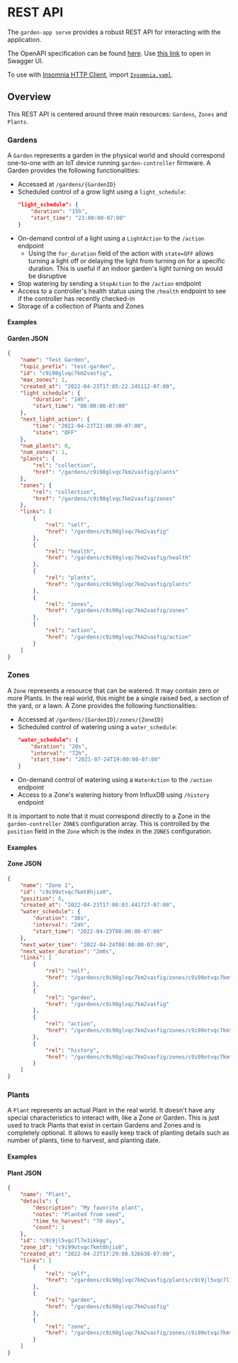 # REST API
The `garden-app serve` provides a robust REST API for interacting with the application.

The OpenAPI specification can be found [here](https://github.com/calvinmclean/automated-garden/blob/main/garden-app/api/openapi.yaml).
Use [this link](https://petstore.swagger.io/?url=https://raw.githubusercontent.com/calvinmclean/automated-garden/main/garden-app/api/openapi.yaml) to open in Swagger UI.

To use with [Insomnia HTTP Client](https://insomnia.rest), import [`Insomnia.yaml`](https://github.com/calvinmclean/automated-garden/blob/main/garden-app/api/Insomnia.yaml).

## Overview
This REST API is centered around three main resources: `Gardens`, `Zones` and `Plants`.

### Gardens
A `Garden` represents a garden in the physical world and should correspond one-to-one with an IoT device running `garden-controller` firmware. A Garden provides the following functionalities:
  - Accessed at `/gardens/{GardenID}`
  - Scheduled control of a grow light using a `light_schedule`:
    ```json
    "light_schedule": {
        "duration": "15h",
        "start_time": "23:00:00-07:00"
    }
    ```
  - On-demand control of a light using a `LightAction` to the `/action` endpoint
    - Using the `for_duration` field of the action with `state=OFF` allows turning a light off or delaying the light from turning on for a specific duration. This is useful if an indoor garden's light turning on would be disruptive
  - Stop watering by sending a `StopAction` to the `/action` endpoint
  - Access to a controller's health status using the `/health` endpoint to see if the controller has recently checked-in
  - Storage of a collection of Plants and Zones

#### Examples
<!-- tabs:start -->
#### **Garden JSON**
```json
{
	"name": "Test Garden",
	"topic_prefix": "test-garden",
	"id": "c9i98glvqc7km2vasfig",
	"max_zones": 1,
	"created_at": "2022-04-23T17:05:22.245112-07:00",
	"light_schedule": {
		"duration": "14h",
		"start_time": "08:00:00-07:00"
	},
	"next_light_action": {
		"time": "2022-04-23T22:00:00-07:00",
		"state": "OFF"
	},
	"num_plants": 0,
	"num_zones": 1,
	"plants": {
		"rel": "collection",
		"href": "/gardens/c9i98glvqc7km2vasfig/plants"
	},
	"zones": {
		"rel": "collection",
		"href": "/gardens/c9i98glvqc7km2vasfig/zones"
	},
	"links": [
		{
			"rel": "self",
			"href": "/gardens/c9i98glvqc7km2vasfig"
		},
		{
			"rel": "health",
			"href": "/gardens/c9i98glvqc7km2vasfig/health"
		},
		{
			"rel": "plants",
			"href": "/gardens/c9i98glvqc7km2vasfig/plants"
		},
		{
			"rel": "zones",
			"href": "/gardens/c9i98glvqc7km2vasfig/zones"
		},
		{
			"rel": "action",
			"href": "/gardens/c9i98glvqc7km2vasfig/action"
		}
	]
}
```
<!-- tabs:end -->

### Zones
A `Zone` represents a resource that can be watered. It may contain zero or more Plants. In the real world, this might be a single raised bed, a section of the yard, or a lawn. A Zone provides the following functionalities:
  - Accessed at `/gardens/{GardenID}/zones/{ZoneID}`
  - Scheduled control of watering using a `water_schedule`:
    ```json
    "water_schedule": {
        "duration": "20s",
        "interval": "72h",
        "start_time": "2021-07-24T19:00:00-07:00"
    }
    ```
  - On-demand control of watering using a `WaterAction` to the `/action` endpoint
  - Access to a Zone's watering history from InfluxDB using `/history` endpoint

It is important to note that it must correspond directly to a Zone in the `garden-controller` `ZONES` configuration array. This is controlled by the `position` field in the `Zone` which is the index in the `ZONES` configuration.


#### Examples
<!-- tabs:start -->
#### **Zone JSON**
```json
{
	"name": "Zone 1",
	"id": "c9i99otvqc7kmt8hjio0",
	"position": 0,
	"created_at": "2022-04-23T17:08:03.441727-07:00",
	"water_schedule": {
		"duration": "30s",
		"interval": "24h",
		"start_time": "2022-04-23T08:00:00-07:00"
	},
	"next_water_time": "2022-04-24T08:00:00-07:00",
	"next_water_duration": "2m0s",
	"links": [
		{
			"rel": "self",
			"href": "/gardens/c9i98glvqc7km2vasfig/zones/c9i99otvqc7kmt8hjio0"
		},
		{
			"rel": "garden",
			"href": "/gardens/c9i98glvqc7km2vasfig"
		},
		{
			"rel": "action",
			"href": "/gardens/c9i98glvqc7km2vasfig/zones/c9i99otvqc7kmt8hjio0/action"
		},
		{
			"rel": "history",
			"href": "/gardens/c9i98glvqc7km2vasfig/zones/c9i99otvqc7kmt8hjio0/history"
		}
	]
}
```
<!-- tabs:end -->

### Plants
A `Plant` represents an actual Plant in the real world. It doesn't have any special characteristics to interact with, like a Zone or Garden. This is just used to track Plants that exist in certain Gardens and Zones and is completely optional. It allows to easily keep track of planting details such as number of plants, time to harvest, and planting date.

#### Examples
<!-- tabs:start -->
#### **Plant JSON**
```json
{
	"name": "Plant",
	"details": {
		"description": "My favorite plant",
		"notes": "Planted from seed",
		"time_to_harvest": "70 days",
		"count": 1
	},
	"id": "c9i9jl5vqc7l7e3ikkgg",
	"zone_id": "c9i99otvqc7kmt8hjio0",
	"created_at": "2022-04-23T17:29:08.526638-07:00",
	"links": [
		{
			"rel": "self",
			"href": "/gardens/c9i98glvqc7km2vasfig/plants/c9i9jl5vqc7l7e3ikkgg"
		},
		{
			"rel": "garden",
			"href": "/gardens/c9i98glvqc7km2vasfig"
		},
		{
			"rel": "zone",
			"href": "/gardens/c9i98glvqc7km2vasfig/zones/c9i99otvqc7kmt8hjio0"
		}
	]
}
```
<!-- tabs:end -->
